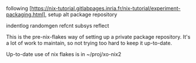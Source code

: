 following [https://nix-tutorial.gitlabpages.inria.fr/nix-tutorial/experiment-packaging.html],
setup alt package repository

indentlog
randomgen
refcnt
subsys
reflect

This is the pre-nix-flakes way of setting up a private package repository.
It's a lot of work to maintain,   so not trying too hard to keep it up-to-date.

Up-to-date use of nix flakes is in ~/proj/xo-nix2
